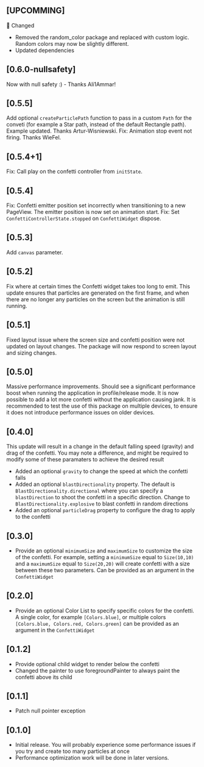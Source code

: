 ## [UPCOMMING]
🔄 Changed
- Removed the random_color package and replaced with custom logic. Random colors may now be slightly different.
- Updated dependencies

## [0.6.0-nullsafety]
Now with null safety :) - Thanks Ali1Ammar!

## [0.5.5]
Add optional `createParticlePath` function to pass in a custom `Path` for the conveti (for example a Star path, instead of the default Rectangle path). Example updated. Thanks Artur-Wisniewski.
Fix: Animation stop event not firing. Thanks WieFel.

## [0.5.4+1]
Fix: Call play on the confetti controller from `initState`.

## [0.5.4]
Fix: Confetti emitter position set incorrectly when transitioning to a new PageView. The emitter position is now set on animation start.
Fix: Set `ConfettiControllerState.stopped` on `ConfettiWidget` dispose.

## [0.5.3]
Add `canvas` parameter.

## [0.5.2]
Fix where at certain times the Confetti widget takes too long to emit. This update ensures that particles are generated on the first frame, and when there are no longer any particles on the screen but the animation is still running.

## [0.5.1]
Fixed layout issue where the screen size and confetti position were not updated on layout changes. The package will now respond to screen layout and sizing changes.

## [0.5.0]
Massive performance improvements. Should see a significant performance boost when running the application in profile/release mode. It is now possible to add a lot more confetti without the application causing jank. It is recommended to test the use of this package on multiple devices, to ensure it does not introduce performance issues on older devices.


## [0.4.0]
This update will result in a change in the default falling speed (gravity) and drag of the confetti. You may note a difference, and might be required to modify some of these paramaters to achieve the desired result

* Added an optional `gravity` to change the speed at which the confetti falls
* Added an optional `blastDirectionality` property. The default is `BlastDirectionality.directional` where you can specify a `blastDirection` to shoot the confetti in a specific direction. Change to `BlastDirectionality.explosive` to blast confetti in random directions
* Added an optional `particleDrag` property to configure the drag to apply to the confetti

## [0.3.0]
* Provide an optional `minimumSize` and `maximumSize` to customize the size of the confetti. For example, setting a `minimumSize` equal to `Size(10,10)` and a `maximumSize` equal to `Size(20,20)` will create confetti with a size between these two parameters. Can be provided as an argument in the `ConfettiWidget`

## [0.2.0]

* Provide an optional Color List to specify specific colors for the confetti. A single color, for example `[Colors.blue]`, or multiple colors `[Colors.blue, Colors.red, Colors.green]` can be provided as an argument in the `ConfettiWidget`

## [0.1.2]

* Provide optional child widget to render below the confetti
* Changed the painter to use foregroundPainter to always paint the confetti above its child

## [0.1.1]

* Patch null pointer exception

## [0.1.0]

* Initial release. You will probably experience some performance issues if you try and create too many particles at once
* Performance optimization work will be done in later versions.
